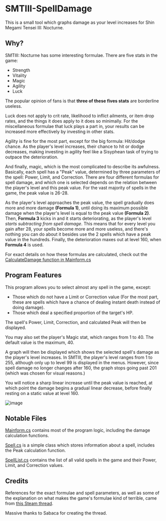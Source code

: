 # SMTIII-SpellDamage
This is a small tool which graphs damage as your level increases for Shin Megami Tensei III: Nocturne.

## Why?

SMTIII: Nocturne has some interesting formulae. There are five stats in the game:
* Strength
* Vitality
* Magic
* Agility
* Luck

The popular opinion of fans is that **three of these fives stats** are borderline useless.

Luck does not apply to crit rate, likelihood to inflict ailments, or item drop rates, and the things it does apply to it does so minimally. 
For the miscellaneous formulae that luck plays a part in, your results can be increased more effectively by investing in other stats.

Agility is fine for the most part, except for the big formula: Hit/dodge chance. As the player's level increases, their chance to hit or dodge decreases,
making investing in agility feel like a Sisyphean task of trying to outpace the deterioration.

And finally, magic, which is the most complicated to describe its awfulness. Basically, each spell has a "Peak" value, determined by three parameters of the spell:
Power, Limit, and Correction. There are four different formulas for spell damage, and which one is selected depends on the relation between the player's level and this
peak value. For the vast majority of spells in the game, the peak value is 26-28.

As the player's level approaches the peak value, the spell gradually does more and more damage **(Formula 1)**, 
until doing its maximum possible damage when the player's level is equal to the peak value **(Formula 2)**.
Then, **Formula 3** kicks in and it starts deteriorating, as the player's level *starts subtracting from spell damage*. This means that for every level you gain
after 28, your spells become more and more useless, and there's nothing you can do about it besides use the 2 spells which have a peak value in the hundreds.
Finally, the deterioration maxes out at level 160, when **Formula 4** is used.

For exact details on how these formulas are calculated, check out the [CalculateDamage function in Mainform.cs](SMTIII-SpellDamage/MainForm.cs#L66)

## Program Features

This program allows you to select almost any spell in the game, except:
* Those which do not have a Limit or Correction value (For the most part, these are spells which have a chance of dealing instant death instead of doing damage).
* Those which deal a specified proportion of the target's HP.

The spell's Power, Limit, Correction, and calculated Peak will then be displayed.

You may also set the player's Magic stat, which ranges from 1 to 40. The default value is the maximum, 40.

A graph will then be displayed which shows the selected spell's damage as the player's level increases.
In SMTIII, the player's level ranges from 1 to 255, although only up to level 99 is displayed in the menus.
However, since spell damage no longer changes after 160, the graph stops going past 201 (which was chosen for visual reasons.)

You will notice a sharp linear increase until the peak value is reached, at which point the damage begins a gradual linear decrease,
before finally resting on a static value at level 160.

![image](https://user-images.githubusercontent.com/30701749/215744058-461b0678-9408-4382-8cc5-a0a532b8ce7b.png)

## Notable Files

[Mainform.cs](SMTIII-SpellDamage/MainForm.cs) contains most of the program logic, including the damage calculation functions.

[Spell.cs](SMTIII-SpellDamage/Spell.cs) is a simple class which stores information about a spell, includes the Peak calculation function.

[SpellList.cs](SMTIII-SpellDamage/SpellList.cs) contains the list of all valid spells in the game and their Power, Limit, and Correction values.

## Credits

References for the exact formulae and spell parameters, as well as some of the explanation on what makes the game's formulae kind of terrible, 
came from [this Steam thread](https://steamcommunity.com/sharedfiles/filedetails/?id=2503470293).

Massive thanks to Sabaca for creating the thread.
